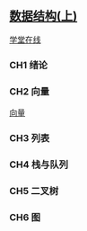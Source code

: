 
<h2><a href="https://next.xuetangx.com/learn/THU08091000384/THU08091000384/4231547/article/6326283" target="_blank">数据结构(上)</a></h2>

[学堂在线](https://next.xuetangx.com/learn/THU08091000384/THU08091000384/4231547/article/6326283)

<h3>CH1 绪论</h3>



<h3>CH2 向量</h3>

[向量](向量.md)

<h3>CH3 列表</h3>

<h3>CH4 栈与队列</h3>

<h3>CH5 二叉树</h3>

<h3>CH6 图</h3>